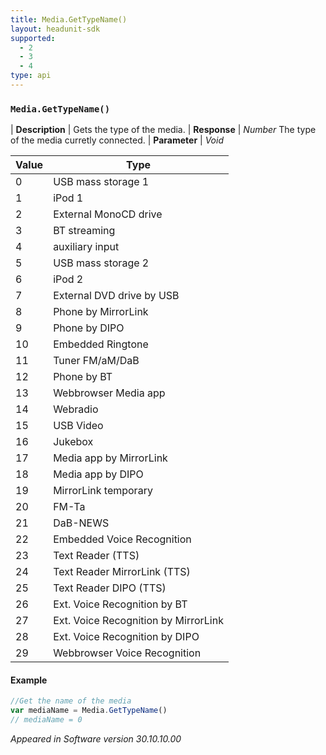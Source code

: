 ```yaml
---
title: Media.GetTypeName()
layout: headunit-sdk
supported:
  - 2
  - 3
  - 4
type: api
---
```


### `Media.GetTypeName()`

| **Description** | Gets the type of the media.
| **Response** | *Number*  The type of the media curretly connected.
| **Parameter**   | *Void*

Value | Type
----|----
0 | USB mass storage 1
1 | iPod 1
2 | External MonoCD drive
3 | BT streaming
4 | auxiliary input
5 | USB mass storage 2
6 | iPod 2
7 | External DVD drive by USB
8 | Phone by MirrorLink
9 | Phone by DIPO
10 | Embedded Ringtone
11 | Tuner FM/aM/DaB
12 | Phone by BT
13 | Webbrowser Media app
14 | Webradio
15 | USB Video
16 | Jukebox
17 | Media app by MirrorLink
18 | Media app by DIPO
19 | MirrorLink temporary
20 | FM-Ta
21 | DaB-NEWS
22 | Embedded Voice Recognition
23 | Text Reader (TTS)
24 | Text Reader MirrorLink (TTS)
25 | Text Reader DIPO (TTS)
26 | Ext. Voice Recognition by BT
27 | Ext. Voice Recognition by MirrorLink
28 | Ext. Voice Recognition by DIPO
29 | Webbrowser Voice Recognition

#### Example

```javascript
//Get the name of the media
var mediaName = Media.GetTypeName()
// mediaName = 0
```

*Appeared in Software version 30.10.10.00*